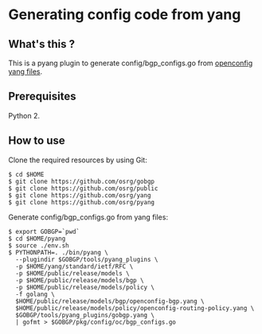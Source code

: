 # Generating config code from yang

## What's this ?

This is a pyang plugin to generate config/bgp_configs.go from
[openconfig yang files](https://github.com/openconfig/public).

## Prerequisites

Python 2.

## How to use

Clone the required resources by using Git:

```shell
$ cd $HOME
$ git clone https://github.com/osrg/gobgp
$ git clone https://github.com/osrg/public
$ git clone https://github.com/osrg/yang
$ git clone https://github.com/osrg/pyang
```

Generate config/bgp_configs.go from yang files:

```shell
$ export GOBGP=`pwd`
$ cd $HOME/pyang
$ source ./env.sh
$ PYTHONPATH=. ./bin/pyang \
  --plugindir $GOBGP/tools/pyang_plugins \
  -p $HOME/yang/standard/ietf/RFC \
  -p $HOME/public/release/models \
  -p $HOME/public/release/models/bgp \
  -p $HOME/public/release/models/policy \
  -f golang \
  $HOME/public/release/models/bgp/openconfig-bgp.yang \
  $HOME/public/release/models/policy/openconfig-routing-policy.yang \
  $GOBGP/tools/pyang_plugins/gobgp.yang \
  | gofmt > $GOBGP/pkg/config/oc/bgp_configs.go
```
